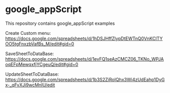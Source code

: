 # google_appScript
This repository contains google_appScript examples



Create Custom menu:
https://docs.google.com/spreadsheets/d/1hDSJHffZlypDtEWTnQ0VnKClTYOO5tgFnxzbVafBs_M/edit#gid=0

SaveSheetToDataBase:
https://docs.google.com/spreadsheets/d/1evFQ1seAzCMCZ06_TKNo_WPJAoqEFpMewqxfjYCgeuQ/edit#gid=0


UpdateSheetToDataBase:
https://docs.google.com/spreadsheets/d/1b3S2ZiRoIQhx3Wi4zUdEahp1DyGx-_qFvXJi9wcMnlU/edit

